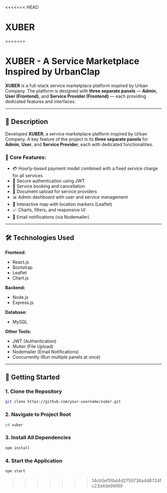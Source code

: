<<<<<<< HEAD
# XUBER
=======
# XUBER - A Service Marketplace Inspired by UrbanClap

**XUBER** is a full-stack service marketplace platform inspired by Urban Company. The platform is designed with **three separate panels** — **Admin**, **User (Frontend)**, and **Service Provider (Frontend)** — each providing dedicated features and interfaces.

---

## 📌 Description

Developed **XUBER**, a service marketplace platform inspired by Urban Company. A key feature of the project is its **three separate panels** for **Admin**, **User**, and **Service Provider**, each with dedicated functionalities.

### 🔑 Core Features:
- 💳 Hourly-based payment model combined with a fixed service charge for all services
- 🔐 Secure authentication using JWT
- 📅 Service booking and cancellation
- 📄 Document upload for service providers
- 📊 Admin dashboard with user and service management
- 📍 Interactive map with location markers (Leaflet)
- 📈 Charts, filters, and responsive UI
- 📧 Email notifications (via Nodemailer)

---

## 🛠 Technologies Used

**Frontend:**
- React.js
- Bootstrap
- Leaflet
- Chart.js

**Backend:**
- Node.js
- Express.js

**Database:**
- MySQL

**Other Tools:**
- JWT (Authentication)
- Multer (File Upload)
- Nodemailer (Email Notifications)
- Concurrently (Run multiple panels at once)

---

## 🚀 Getting Started

### 1. Clone the Repository
```bash
git clone https://github.com/your-username/xuber.git
```
### 2. Navigate to Project Root
```bash
cd xuber
```
### 3. Install All Dependencies
```bash
npm install
```
### 4. Start the Application
```bash
npm start
```

>>>>>>> 14cb5ef5fbd4d2759736a4d8724fc23d4de96f89
